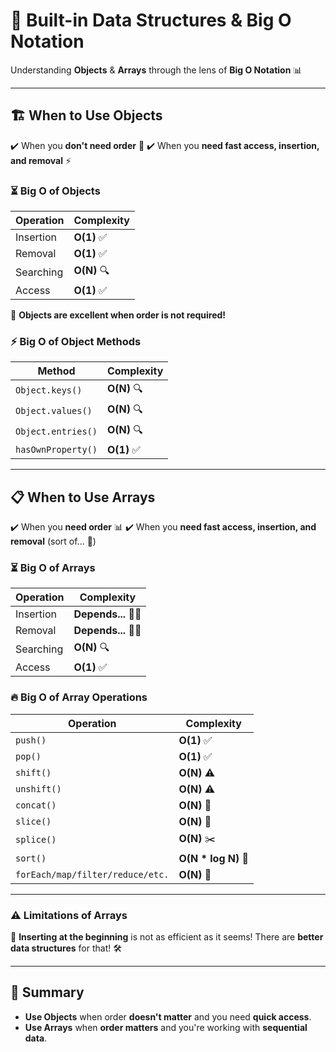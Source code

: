 # 🚀 Built-in Data Structures & Big O Notation

Understanding **Objects** & **Arrays** through the lens of **Big O Notation** 📊

---

## 🏗️ When to Use Objects

✔️ When you **don't need order** 📌
✔️ When you **need fast access, insertion, and removal** ⚡

### ⏳ Big O of Objects

| Operation | Complexity  |
| --------- | ----------- |
| Insertion | **O(1)** ✅ |
| Removal   | **O(1)** ✅ |
| Searching | **O(N)** 🔍 |
| Access    | **O(1)** ✅ |

📌 **Objects are excellent when order is not required!**

### ⚡ Big O of Object Methods

| Method             | Complexity  |
| ------------------ | ----------- |
| `Object.keys()`    | **O(N)** 🔍 |
| `Object.values()`  | **O(N)** 🔍 |
| `Object.entries()` | **O(N)** 🔍 |
| `hasOwnProperty()` | **O(1)** ✅ |

---

## 📋 When to Use Arrays

✔️ When you **need order** 📊
✔️ When you **need fast access, insertion, and removal** (sort of... 🤔)

### ⏳ Big O of Arrays

| Operation | Complexity        |
| --------- | ----------------- |
| Insertion | **Depends...** 🤷‍♂️ |
| Removal   | **Depends...** 🤷‍♂️ |
| Searching | **O(N)** 🔍       |
| Access    | **O(1)** ✅       |

### 🔥 Big O of Array Operations

| Operation                        | Complexity           |
| -------------------------------- | -------------------- |
| `push()`                         | **O(1)** ✅          |
| `pop()`                          | **O(1)** ✅          |
| `shift()`                        | **O(N)** ⚠️          |
| `unshift()`                      | **O(N)** ⚠️          |
| `concat()`                       | **O(N)** 🔄          |
| `slice()`                        | **O(N)** 🔪          |
| `splice()`                       | **O(N)** ✂️          |
| `sort()`                         | **O(N \* log N)** 🔄 |
| `forEach/map/filter/reduce/etc.` | **O(N)** 🔄          |

---

### ⚠️ Limitations of Arrays

🚨 **Inserting at the beginning** is not as efficient as it seems! There are **better data structures** for that! 🛠️

---

## 🎯 Summary

- **Use Objects** when order **doesn't matter** and you need **quick access**.
- **Use Arrays** when **order matters** and you're working with **sequential data**.
